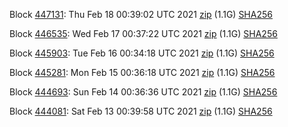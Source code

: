 Block [447131](https://testnet-insight.dashevo.org/insight/block/0000000b86ba6ec45c2b4de163b5a27a02270849034131532b761667219428b3): Thu Feb 18 00:39:02 UTC 2021 [zip](https://dash-bootstrap.ams3.digitaloceanspaces.com/testnet/2021-02-18/bootstrap.dat.zip) (1.1G) [SHA256](https://dash-bootstrap.ams3.digitaloceanspaces.com/testnet/2021-02-18/sha256.txt)

Block [446535](https://testnet-insight.dashevo.org/insight/block/0000017b9f16249c58d1cfda0dc9d9aa6e7d73ed0e63bfa0f03ffb56b7256b52): Wed Feb 17 00:37:22 UTC 2021 [zip](https://dash-bootstrap.ams3.digitaloceanspaces.com/testnet/2021-02-17/bootstrap.dat.zip) (1.1G) [SHA256](https://dash-bootstrap.ams3.digitaloceanspaces.com/testnet/2021-02-17/sha256.txt)

Block [445903](https://testnet-insight.dashevo.org/insight/block/0000005195cad61cb610f2959ab413a503ce78876ce0f710e9855221a164582a): Tue Feb 16 00:34:18 UTC 2021 [zip](https://dash-bootstrap.ams3.digitaloceanspaces.com/testnet/2021-02-16/bootstrap.dat.zip) (1.1G) [SHA256](https://dash-bootstrap.ams3.digitaloceanspaces.com/testnet/2021-02-16/sha256.txt)

Block [445281](https://testnet-insight.dashevo.org/insight/block/00000090acf5aa76ee5041858dac7079a024e778cece6f50efd4903f300aed76): Mon Feb 15 00:36:18 UTC 2021 [zip](https://dash-bootstrap.ams3.digitaloceanspaces.com/testnet/2021-02-15/bootstrap.dat.zip) (1.1G) [SHA256](https://dash-bootstrap.ams3.digitaloceanspaces.com/testnet/2021-02-15/sha256.txt)

Block [444693](https://testnet-insight.dashevo.org/insight/block/000001a993f8e3945a0a9643c10df40a9f3807d779e1419a15bbd42c4155394e): Sun Feb 14 00:36:36 UTC 2021 [zip](https://dash-bootstrap.ams3.digitaloceanspaces.com/testnet/2021-02-14/bootstrap.dat.zip) (1.1G) [SHA256](https://dash-bootstrap.ams3.digitaloceanspaces.com/testnet/2021-02-14/sha256.txt)

Block [444081](https://testnet-insight.dashevo.org/insight/block/000001778251c5daddf650e9de02ecc8332d335458d6fe7aaa8b0d8688743dd3): Sat Feb 13 00:39:58 UTC 2021 [zip](https://dash-bootstrap.ams3.digitaloceanspaces.com/testnet/2021-02-13/bootstrap.dat.zip) (1.1G) [SHA256](https://dash-bootstrap.ams3.digitaloceanspaces.com/testnet/2021-02-13/sha256.txt)
